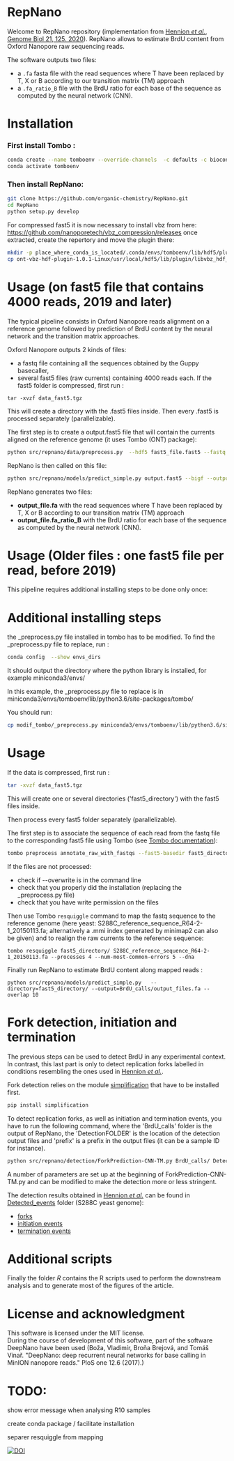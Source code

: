 RepNano
=============================

Welcome to RepNano repository (implementation from [Hennion *et al.*, Genome Biol 21, 125. 2020](https://genomebiology.biomedcentral.com/articles/10.1186/s13059-020-02013-3)).
RepNano allows to estimate BrdU content from Oxford Nanopore raw sequencing reads.

The software outputs two files:
- a `.fa` fasta file with the read sequences where T have been replaced by T, X or B according
to our transition matrix (TM) approach
- a `.fa_ratio_B` file with the BrdU ratio for each base of the sequence as computed by the neural network (CNN).


Installation
==============================

### First install Tombo :
```sh
conda create --name tomboenv --override-channels  -c defaults -c bioconda  python=3.6 keras pandas numba tqdm joblib  ont-tombo matplotlib
conda activate tomboenv
```



### Then install RepNano:
```sh
git clone https://github.com/organic-chemistry/RepNano.git
cd RepNano
python setup.py develop
```

For compressed fast5 it is now necessary to install vbz from here:
https://github.com/nanoporetech/vbz_compression/releases
once extracted, create the repertory and move the plugin there:
```sh
mkdir -p place_where_conda_is_located/.conda/envs/tomboenv/lib/hdf5/plugin/
cp ont-vbz-hdf-plugin-1.0.1-Linux/usr/local/hdf5/lib/plugin/libvbz_hdf_plugin.so place_where_conda_is_located/.conda/envs/tomboenv/lib/hdf5/plugin/
```

Usage (on fast5 file that contains 4000 reads, 2019 and later)
==============================
The typical pipeline consists in Oxford Nanopore reads alignment on a reference genome followed by prediction of BrdU content
by the neural network and the transition matrix approaches.

Oxford Nanopore outputs 2 kinds of files:
- a fastq file containing all the sequences obtained by the Guppy basecaller,
- several fast5 files (raw currents) containing 4000 reads each.
If the fast5 folder is compressed, first run :
```
tar -xvzf data_fast5.tgz
```
This will create a directory with the .fast5 files inside. Then every .fast5 is processed separately (parallelizable).

The first step is to create a output.fast5 file that will contain the currents aligned on the reference genome (it uses
Tombo (ONT) package):
```sh
python src/repnano/data/preprocess.py  --hdf5 fast5_file.fast5 --fastq fastq_file.fastq --ref reference_genome.fa  --output_name output.fast5 --njobs 6
```
RepNano is then called on this file:
```sh
python src/repnano/models/predict_simple.py output.fast5 --bigf --output=BrdU_calls/output_file.fa --overlap 10
```
RepNano generates two files:
- **output_file.fa** with the read sequences where T have been replaced by T, X or B according
to our transition matrix (TM) approach
- **output_file.fa_ratio_B** with the BrdU ratio for each base of the sequence as computed by the neural network (CNN).

Usage (Older files : one fast5 file per read, before 2019)
=============================

This pipeline requires additional installing steps to be done only once:

Additional installing steps
====

the \_preprocess.py file installed in tombo has to be modified. To find the _preprocess.py file to replace, run :
```sh
conda config  --show envs_dirs
```

It should output the directory where the python library is installed, for example miniconda3/envs/

In this example, the \_preprocess.py file to replace is in miniconda3/envs/tomboenv/lib/python3.6/site-packages/tombo/

You should run:
```sh
cp modif_tombo/_preprocess.py miniconda3/envs/tomboenv/lib/python3.6/site-packages/tombo/
```

Usage
====

If the data is compressed, first run :
```sh
tar -xvzf data_fast5.tgz
```
This will create one or several directories ('fast5_directory') with the fast5 files inside.

Then process every fast5 folder separately (parallelizable).

The first step is to associate the sequence of each read from the fastq file to the corresponding fast5 file using Tombo (see [Tombo documentation](https://github.com/nanoporetech/tombo)):
```sh
tombo preprocess annotate_raw_with_fastqs --fast5-basedir fast5_directory/ --fastq-filenames fastq_file.fastq --overwrite --processes 4

```

If the files are not processed:
  - check if --overwrite is in the command line
  - check that you properly did the installation (replacing the \_preprocess.py file)
  - check that you have write permission on the files


Then use Tombo `resquiggle` command to map the fastq sequence to the reference genome (here yeast: S288C_reference_sequence_R64-2-1_20150113.fa; alternatively a .mmi index generated by minimap2 can also be given) and to realign the raw currents to the reference sequence:
```
tombo resquiggle fast5_directory/ S288C_reference_sequence_R64-2-1_20150113.fa --processes 4 --num-most-common-errors 5 --dna

```

Finally run RepNano to estimate BrdU content along mapped reads :
```
python src/repnano/models/predict_simple.py   --directory=fast5_directory/ --output=BrdU_calls/output_files.fa --overlap 10
```

Fork detection, initiation and termination
==============================

The previous steps can be used to detect BrdU in any experimental context. In contrast, this last part is only to detect replication forks labelled in conditions resembling the ones used in [Hennion *et al.*](https://genomebiology.biomedcentral.com/articles/10.1186/s13059-020-02013-3).

Fork detection relies on the module [simplification](https://pypi.org/project/simplification/) that have to be installed first.
```sh
pip install simplification
```

To detect replication forks, as well as initiation and termination events, you have to run the following command, where the 'BrdU_calls' folder is the output of RepNano, the 'DetectionFOLDER' is the location of the detection output files and 'prefix' is a prefix in the output files (it can be a sample ID for instance).

```sh
python src/repnano/detection/ForkPrediction-CNN-TM.py BrdU_calls/ DetectionFOLDER prefix
```
A number of parameters are set up at the beginning of ForkPrediction-CNN-TM.py and can be modified to make the detection more or less stringent.

The detection results obtained in [Hennion *et al.*](https://genomebiology.biomedcentral.com/articles/10.1186/s13059-020-02013-3) can be found in [Detected_events](Detected_events) folder (S288C yeast genome):
- [forks](Detected_events/FORKseq_TM-CNN.forks)
- [initiation events](Detected_events/FORKseq_TM-CNN.inits)
- [termination events](Detected_events/FORKseq_TM-CNN.term)

Additional scripts
==============================

Finally the folder *R* contains the R scripts used to perform the downstream analysis and to generate most of the figures of the article.


License and acknowledgment
==============================

This software is licensed under the MIT license.  
During the course of development of this software, part of the software DeepNano
have been used (Boža, Vladimír, Broňa Brejová, and Tomáš Vinař. "DeepNano: deep recurrent neural networks for base calling in MinION nanopore reads." PloS one 12.6 (2017).)

TODO:
==============================

show error message when analysing R10 samples


create conda package / facilitate installation

separer resquiggle from mapping


[![DOI](https://zenodo.org/badge/DOI/10.5281/zenodo.3743241.svg)](https://doi.org/10.5281/zenodo.3743241)
